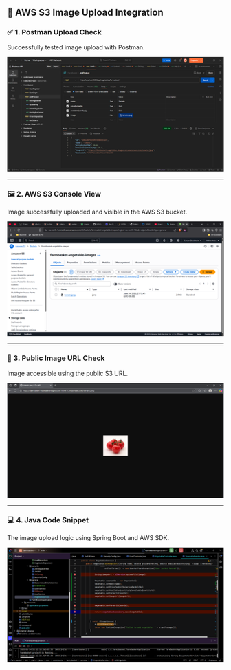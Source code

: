 ## 🧾 AWS S3 Image Upload Integration

### ✅ 1. Postman Upload Check
Successfully tested image upload with Postman.

![Postman Upload](images/postman.png)

---

### 🖼️ 2. AWS S3 Console View
Image successfully uploaded and visible in the AWS S3 bucket.

![AWS Console](images/aws.png)

---

### 🔗 3. Public Image URL Check
Image accessible using the public S3 URL.

![Public URL Check](images/uploaded-image-link.png)

---

### 💻 4. Java Code Snippet
The image upload logic using Spring Boot and AWS SDK.

![Code Snippet](images/code.png)
